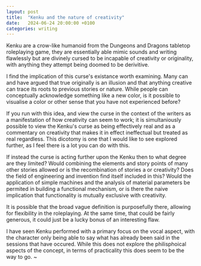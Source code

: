 ```yaml
---
layout: post
title:  "Kenku and the nature of creativity"
date:   2024-06-24 20:00:00 +0100
categories: writing
---
```

Kenku are a crow-like humanoid from the Dungeons and Dragons tabletop roleplaying game, they are essentially able mimic sounds and writing flawlessly but are divinely cursed to be incapable of creativity or originality, with anything they attempt being doomed to be derivitive.

I find the implication of this curse's existance worth examining. Many can and have argued that true originally is an illusion and that anything creative can trace its roots to previous stories or nature. While people can conceptually acknowledge something like a new color, is it possible to visualise a color or other sense that you have not experienced before?

If you run with this idea, and view the curse in the context of the writers as a manifestation of how creativity can seem to work; it is simultaniously possible to view the Kenku's curse as being effectively real and as a commentary on creativity that makes it in effect ineffectual but treated as real regardless. This dicotomy is one that I would like to see explored further, as I feel there is a lot you can do with this.

If instead the curse is acting further upon the Kenku then to what degree are they limited? Would combining the elements and story points of many other stories allowed or is the recombination of stories a or creativity? Does the field of engineering and invention find itself included in this? Would the application of simple machines and the analysis of material parameters be permited in building a functional mechanism, or is there the naive implication that functionality is mutually exclusive with creativity.

It is possible that the broad vague definition is purposefully there, allowing for flexibility in the roleplaying. At the same time, that could be fairly generous, it could just be a lucky bonus of an interesting flaw.

I have seen Kenku performed with a primary focus on the vocal aspect, with the character only being able to say what has already been said in the sessions that have occured. While this does not explore the philisphoical aspects of the concept, in terms of practicality this does seem to be the way to go. ~